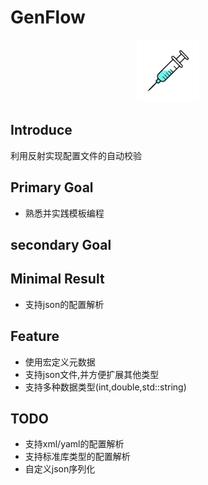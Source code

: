<!--
 * @Description: 
 * @Author: lize
 * @Date: 2024-09-23
 * @LastEditors: lize
-->

# GenFlow

<p align="center">
  <a>
  <img src="asset//geneflow.png" alt="GeneFlow" width="100" height="100">
  </a>
</p>



## Introduce

利用反射实现配置文件的自动校验

## Primary Goal

+ 熟悉并实践模板编程

## secondary Goal


## Minimal Result

+ 支持json的配置解析

## Feature

+ 使用宏定义元数据
+ 支持json文件,并方便扩展其他类型
+ 支持多种数据类型(int,double,std::string)


## TODO

+ 支持xml/yaml的配置解析
+ 支持标准库类型的配置解析
+ 自定义json序列化
